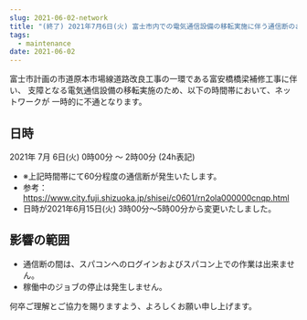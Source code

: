 ```yaml
---
slug: 2021-06-02-network
title: "(終了) 2021年7月6日(火) 富士市内での電気通信設備の移転実施に伴う通信断のお知らせ"
tags:
  - maintenance
date: 2021-06-02
---
```




富士市計画の市道原本市場線道路改良工事の一環である富安橋橋梁補修工事に伴い、
支障となる電気通信設備の移転実施のため、以下の時間帯において、ネットワークが
一時的に不通となります。



## 日時

<!-- truncate -->

2021年 7月 6日(火)  0時00分 ～ 2時00分 (24h表記)
  - ※上記時間帯にて60分程度の通信断が発生いたします。
  - 参考：https://www.city.fuji.shizuoka.jp/shisei/c0601/rn2ola000000cnqp.html
  - 日時が2021年6月15日(火) 3時00分～5時00分から変更いたしました。

## 影響の範囲
  - 通信断の間は、スパコンへのログインおよびスパコン上での作業は出来ません。
  - 稼働中のジョブの停止は発生しません。


何卒ご理解とご協力を賜りますよう、よろしくお願い申し上げます。
